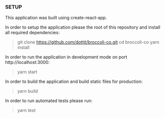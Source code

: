 

### SETUP

This application was built using create-react-app. 

In order to setup the application please the root of this repository and install all required dependencies:

> git clone https://github.com/dottjt/broccoli-co.git
> cd broccoli-co
> yarn install

In order to run the application in development mode on port http://localhost:3000:

> yarn start

In order to build the application and build static files for production: 

> yarn build

In order to run automated tests please run:

> yarn test
